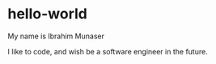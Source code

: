 # hello-world
My name is Ibrahim Munaser

I like to code, and wish be a software engineer in the future.
